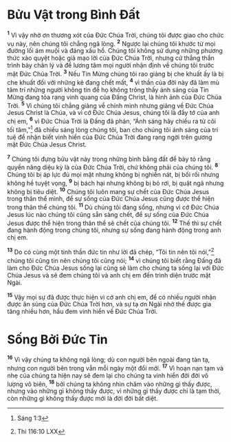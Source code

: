 # Bửu Vật trong Bình Đất
<sup><b>1</b></sup> Vì vậy nhờ ơn thương xót của Đức Chúa Trời, chúng tôi được giao cho chức vụ này, nên chúng tôi chẳng ngã lòng. <sup><b>2</b></sup> Ngược lại chúng tôi khước từ mọi đường lối ám muội và đáng xấu hổ. Chúng tôi không sử dụng những phương thức xảo quyệt hoặc giả mạo lời của Đức Chúa Trời, nhưng cứ thẳng thắn trình bày chân lý và để lương tâm mọi người nhận định về chúng tôi trước mặt Đức Chúa Trời. <sup><b>3</b></sup> Nếu Tin Mừng chúng tôi rao giảng bị che khuất ấy là bị che khuất đối với những kẻ đang chết mất, <sup><b>4</b></sup> vì thần của đời này đã làm mù tâm trí những người không tin để họ không trông thấy ánh sáng của Tin Mừng đang tỏa rạng vinh quang của Đấng Christ, là hình ảnh của Đức Chúa Trời. <sup><b>5</b></sup> Vì chúng tôi chẳng giảng về chính mình nhưng giảng về Đức Chúa Jesus Christ là Chúa, và vì cớ Đức Chúa Jesus, chúng tôi là đầy tớ của anh chị em, <sup><b>6</b></sup> vì Đức Chúa Trời là Đấng đã phán, “Ánh sáng hãy chiếu ra từ cõi tối tăm,”[^1-fa481453-1447-4e3e-8813-ad994c346a9e] đã chiếu sáng lòng chúng tôi, ban cho chúng tôi ánh sáng của trí tuệ để nhận biết vinh hiển của Đức Chúa Trời đang rạng ngời trên gương mặt Đức Chúa Jesus Christ.

<sup><b>7</b></sup> Chúng tôi đựng bửu vật này trong những bình bằng đất để bày tỏ rằng quyền năng diệu kỳ là của Đức Chúa Trời, chứ không phải của chúng tôi. <sup><b>8</b></sup> Chúng tôi bị áp lực đủ mọi mặt nhưng không bị nghiền nát, bị bối rối nhưng không hề tuyệt vọng, <sup><b>9</b></sup> bị bách hại nhưng không bị bỏ rơi, bị quật ngã nhưng không bị tiêu diệt. <sup><b>10</b></sup> Chúng tôi luôn mang sự chết của Đức Chúa Jesus trong thân thể mình, để sự sống của Đức Chúa Jesus cũng được thể hiện trong thân thể chúng tôi. <sup><b>11</b></sup> Dù chúng tôi đang sống, nhưng vì cớ Đức Chúa Jesus lúc nào chúng tôi cũng sẵn sàng chết, để sự sống của Đức Chúa Jesus được thể hiện trong thân thể sẽ chết của chúng tôi. <sup><b>12</b></sup> Thế thì sự chết đang hành động trong chúng tôi, nhưng sự sống đang hành động trong anh chị em.

<sup><b>13</b></sup> Do có cùng một tinh thần đức tin như lời đã chép, “Tôi tin nên tôi nói,”[^2-fa481453-1447-4e3e-8813-ad994c346a9e] chúng tôi cũng tin nên chúng tôi cũng nói; <sup><b>14</b></sup> vì chúng tôi biết rằng Đấng đã làm cho Đức Chúa Jesus sống lại cũng sẽ làm cho chúng ta sống lại với Đức Chúa Jesus và sẽ đem chúng tôi và anh chị em đến trình diện trước mặt Ngài.

<sup><b>15</b></sup> Vậy mọi sự đã được thực hiện vì cớ anh chị em, để có nhiều người nhận được ân sủng của Đức Chúa Trời hơn, và sự tạ ơn Ngài nhờ thế được gia tăng nhiều hơn, hầu đem vinh hiển về Đức Chúa Trời.


# Sống Bởi Đức Tin
<sup><b>16</b></sup> Vì vậy chúng ta không ngã lòng; dù con người bên ngoài đang tàn tạ, nhưng con người bên trong vẫn mỗi ngày một đổi mới. <sup><b>17</b></sup> Vì hoạn nạn tạm và nhẹ của chúng ta hiện nay sẽ đem lại cho chúng ta vinh hiển đời đời vô lượng vô biên, <sup><b>18</b></sup> bởi chúng ta không nhìn chăm vào những gì thấy được, nhưng vào những gì không thấy được, vì những gì thấy được chỉ là tạm thời, còn những gì không thấy được mới là đời đời bất diệt.

[^1-fa481453-1447-4e3e-8813-ad994c346a9e]: Sáng 1:3
[^2-fa481453-1447-4e3e-8813-ad994c346a9e]: Thi 116:10 LXX